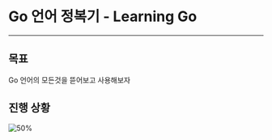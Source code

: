 # Go 언어 정복기 - Learning Go

---
## 목표
Go 언어의 모든것을 뜯어보고 사용해보자

## 진행 상황
![50%](https://progress-bar.dev/50)